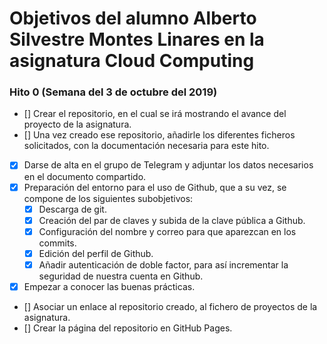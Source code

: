 # Objetivos del alumno Alberto Silvestre Montes Linares en la asignatura Cloud Computing

### Hito 0 (Semana del 3 de octubre del 2019)

- \[] Crear el repositorio, en el cual se irá mostrando el avance del proyecto de la asignatura.
- \[] Una vez creado ese repositorio, añadirle los diferentes ficheros solicitados, con la documentación necesaria para este hito.
- [x] Darse de alta en el grupo de Telegram y adjuntar los datos necesarios en el documento compartido.
- [x] Preparación del entorno para el uso de Github, que a su vez, se compone de los siguientes subobjetivos:
	+ [x] Descarga de git.
	+ [x] Creación del par de claves y subida de la clave pública a Github.
	+ [x] Configuración del nombre y correo para que aparezcan en los commits.
	+ [x] Edición del perfil de Github.
	+ [x] Añadir autenticación de doble factor, para así incrementar la seguridad de nuestra cuenta en Github.
- [x] Empezar a conocer las buenas prácticas.
- \[] Asociar un enlace al repositorio creado, al fichero de proyectos de la asignatura.
- \[] Crear la página del repositorio en GitHub Pages.
